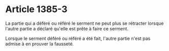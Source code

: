 # Article 1385-3

La partie qui a déféré ou référé le serment ne peut plus se rétracter lorsque l'autre partie a déclaré qu'elle est prête à faire ce serment.

Lorsque le serment déféré ou référé a été fait, l'autre partie n'est pas admise à en prouver la fausseté.

